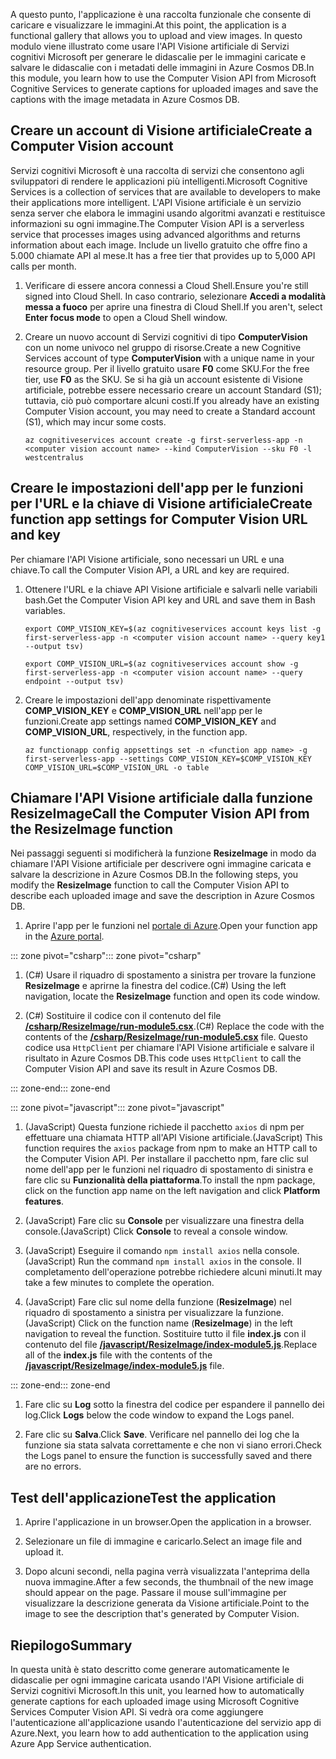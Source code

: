 <span data-ttu-id="08b2a-101">A questo punto, l'applicazione è una raccolta funzionale che consente di caricare e visualizzare le immagini.</span><span class="sxs-lookup"><span data-stu-id="08b2a-101">At this point, the application is a functional gallery that allows you to upload and view images.</span></span> <span data-ttu-id="08b2a-102">In questo modulo viene illustrato come usare l'API Visione artificiale di Servizi cognitivi Microsoft per generare le didascalie per le immagini caricate e salvare le didascalie con i metadati delle immagini in Azure Cosmos DB.</span><span class="sxs-lookup"><span data-stu-id="08b2a-102">In this module, you learn how to use the Computer Vision API from Microsoft Cognitive Services to generate captions for uploaded images and save the captions with the image metadata in Azure Cosmos DB.</span></span>

## <a name="create-a-computer-vision-account"></a><span data-ttu-id="08b2a-103">Creare un account di Visione artificiale</span><span class="sxs-lookup"><span data-stu-id="08b2a-103">Create a Computer Vision account</span></span>

<span data-ttu-id="08b2a-104">Servizi cognitivi Microsoft è una raccolta di servizi che consentono agli sviluppatori di rendere le applicazioni più intelligenti.</span><span class="sxs-lookup"><span data-stu-id="08b2a-104">Microsoft Cognitive Services is a collection of services that are available to developers to make their applications more intelligent.</span></span> <span data-ttu-id="08b2a-105">L'API Visione artificiale è un servizio senza server che elabora le immagini usando algoritmi avanzati e restituisce informazioni su ogni immagine.</span><span class="sxs-lookup"><span data-stu-id="08b2a-105">The Computer Vision API is a serverless service that processes images using advanced algorithms and returns information about each image.</span></span> <span data-ttu-id="08b2a-106">Include un livello gratuito che offre fino a 5.000 chiamate API al mese.</span><span class="sxs-lookup"><span data-stu-id="08b2a-106">It has a free tier that provides up to 5,000 API calls per month.</span></span>

1. <span data-ttu-id="08b2a-107">Verificare di essere ancora connessi a Cloud Shell.</span><span class="sxs-lookup"><span data-stu-id="08b2a-107">Ensure you're still signed into Cloud Shell.</span></span> <span data-ttu-id="08b2a-108">In caso contrario, selezionare **Accedi a modalità messa a fuoco** per aprire una finestra di Cloud Shell.</span><span class="sxs-lookup"><span data-stu-id="08b2a-108">If you aren't, select **Enter focus mode** to open a Cloud Shell window.</span></span> 

1. <span data-ttu-id="08b2a-109">Creare un nuovo account di Servizi cognitivi di tipo **ComputerVision** con un nome univoco nel gruppo di risorse.</span><span class="sxs-lookup"><span data-stu-id="08b2a-109">Create a new Cognitive Services account of type **ComputerVision** with a unique name in your resource group.</span></span> <span data-ttu-id="08b2a-110">Per il livello gratuito usare **F0** come SKU.</span><span class="sxs-lookup"><span data-stu-id="08b2a-110">For the free tier, use **F0** as the SKU.</span></span> <span data-ttu-id="08b2a-111">Se si ha già un account esistente di Visione artificiale, potrebbe essere necessario creare un account Standard (S1); tuttavia, ciò può comportare alcuni costi.</span><span class="sxs-lookup"><span data-stu-id="08b2a-111">If you already have an existing Computer Vision account, you may need to create a Standard account (S1), which may incur some costs.</span></span>

    ```azurecli
    az cognitiveservices account create -g first-serverless-app -n <computer vision account name> --kind ComputerVision --sku F0 -l westcentralus
    ```


## <a name="create-function-app-settings-for-computer-vision-url-and-key"></a><span data-ttu-id="08b2a-112">Creare le impostazioni dell'app per le funzioni per l'URL e la chiave di Visione artificiale</span><span class="sxs-lookup"><span data-stu-id="08b2a-112">Create function app settings for Computer Vision URL and key</span></span>

<span data-ttu-id="08b2a-113">Per chiamare l'API Visione artificiale, sono necessari un URL e una chiave.</span><span class="sxs-lookup"><span data-stu-id="08b2a-113">To call the Computer Vision API, a URL and key are required.</span></span>

1. <span data-ttu-id="08b2a-114">Ottenere l'URL e la chiave API Visione artificiale e salvarli nelle variabili bash.</span><span class="sxs-lookup"><span data-stu-id="08b2a-114">Get the Computer Vision API key and URL and save them in Bash variables.</span></span>

    ```azurecli
    export COMP_VISION_KEY=$(az cognitiveservices account keys list -g first-serverless-app -n <computer vision account name> --query key1 --output tsv)
    ```
    ```azurecli
    export COMP_VISION_URL=$(az cognitiveservices account show -g first-serverless-app -n <computer vision account name> --query endpoint --output tsv)
    ```

1. <span data-ttu-id="08b2a-115">Creare le impostazioni dell'app denominate rispettivamente **COMP_VISION_KEY** e **COMP_VISION_URL** nell'app per le funzioni.</span><span class="sxs-lookup"><span data-stu-id="08b2a-115">Create app settings named **COMP_VISION_KEY** and **COMP_VISION_URL**, respectively, in the function app.</span></span>

    ```azurecli
    az functionapp config appsettings set -n <function app name> -g first-serverless-app --settings COMP_VISION_KEY=$COMP_VISION_KEY COMP_VISION_URL=$COMP_VISION_URL -o table
    ```

## <a name="call-the-computer-vision-api-from-the-resizeimage-function"></a><span data-ttu-id="08b2a-116">Chiamare l'API Visione artificiale dalla funzione ResizeImage</span><span class="sxs-lookup"><span data-stu-id="08b2a-116">Call the Computer Vision API from the ResizeImage function</span></span>

<span data-ttu-id="08b2a-117">Nei passaggi seguenti si modificherà la funzione **ResizeImage** in modo da chiamare l'API Visione artificiale per descrivere ogni immagine caricata e salvare la descrizione in Azure Cosmos DB.</span><span class="sxs-lookup"><span data-stu-id="08b2a-117">In the following steps, you modify the **ResizeImage** function to call the Computer Vision API to describe each uploaded image and save the description in Azure Cosmos DB.</span></span>

1. <span data-ttu-id="08b2a-118">Aprire l'app per le funzioni nel [portale di Azure](https://portal.azure.com/?azure-portal=true).</span><span class="sxs-lookup"><span data-stu-id="08b2a-118">Open your function app in the [Azure portal](https://portal.azure.com/?azure-portal=true).</span></span>

<span data-ttu-id="08b2a-119">::: zone pivot="csharp"</span><span class="sxs-lookup"><span data-stu-id="08b2a-119">::: zone pivot="csharp"</span></span>
1. <span data-ttu-id="08b2a-120">(C#) Usare il riquadro di spostamento a sinistra per trovare la funzione **ResizeImage** e aprirne la finestra del codice.</span><span class="sxs-lookup"><span data-stu-id="08b2a-120">(C#) Using the left navigation, locate the **ResizeImage** function and open its code window.</span></span>

1. <span data-ttu-id="08b2a-121">(C#) Sostituire il codice con il contenuto del file [**/csharp/ResizeImage/run-module5.csx**](https://raw.githubusercontent.com/Azure-Samples/functions-first-serverless-web-application/master/csharp/ResizeImage/run-module5.csx).</span><span class="sxs-lookup"><span data-stu-id="08b2a-121">(C#) Replace the code with the contents of the [**/csharp/ResizeImage/run-module5.csx**](https://raw.githubusercontent.com/Azure-Samples/functions-first-serverless-web-application/master/csharp/ResizeImage/run-module5.csx) file.</span></span> <span data-ttu-id="08b2a-122">Questo codice usa `HttpClient` per chiamare l'API Visione artificiale e salvare il risultato in Azure Cosmos DB.</span><span class="sxs-lookup"><span data-stu-id="08b2a-122">This code uses `HttpClient` to call the Computer Vision API and save its result in Azure Cosmos DB.</span></span>

<span data-ttu-id="08b2a-123">::: zone-end</span><span class="sxs-lookup"><span data-stu-id="08b2a-123">::: zone-end</span></span>

<span data-ttu-id="08b2a-124">::: zone pivot="javascript"</span><span class="sxs-lookup"><span data-stu-id="08b2a-124">::: zone pivot="javascript"</span></span>
1. <span data-ttu-id="08b2a-125">(JavaScript) Questa funzione richiede il pacchetto `axios` di npm per effettuare una chiamata HTTP all'API Visione artificiale.</span><span class="sxs-lookup"><span data-stu-id="08b2a-125">(JavaScript) This function requires the `axios` package from npm to make an HTTP call to the Computer Vision API.</span></span> <span data-ttu-id="08b2a-126">Per installare il pacchetto npm, fare clic sul nome dell'app per le funzioni nel riquadro di spostamento di sinistra e fare clic su **Funzionalità della piattaforma**.</span><span class="sxs-lookup"><span data-stu-id="08b2a-126">To install the npm package, click on the function app name on the left navigation and click **Platform features**.</span></span>

1. <span data-ttu-id="08b2a-127">(JavaScript) Fare clic su **Console** per visualizzare una finestra della console.</span><span class="sxs-lookup"><span data-stu-id="08b2a-127">(JavaScript) Click **Console** to reveal a console window.</span></span>

1. <span data-ttu-id="08b2a-128">(JavaScript) Eseguire il comando `npm install axios` nella console.</span><span class="sxs-lookup"><span data-stu-id="08b2a-128">(JavaScript) Run the command `npm install axios` in the console.</span></span> <span data-ttu-id="08b2a-129">Il completamento dell'operazione potrebbe richiedere alcuni minuti.</span><span class="sxs-lookup"><span data-stu-id="08b2a-129">It may take a few minutes to complete the operation.</span></span>

1. <span data-ttu-id="08b2a-130">(JavaScript) Fare clic sul nome della funzione (**ResizeImage**) nel riquadro di spostamento a sinistra per visualizzare la funzione.</span><span class="sxs-lookup"><span data-stu-id="08b2a-130">(JavaScript) Click on the function name (**ResizeImage**) in the left navigation to reveal the function.</span></span> <span data-ttu-id="08b2a-131">Sostituire tutto il file **index.js** con il contenuto del file [**/javascript/ResizeImage/index-module5.js**](https://raw.githubusercontent.com/Azure-Samples/functions-first-serverless-web-application/master/javascript/ResizeImage/index-module5.js).</span><span class="sxs-lookup"><span data-stu-id="08b2a-131">Replace all of the **index.js** file with the contents of the [**/javascript/ResizeImage/index-module5.js**](https://raw.githubusercontent.com/Azure-Samples/functions-first-serverless-web-application/master/javascript/ResizeImage/index-module5.js) file.</span></span>

<span data-ttu-id="08b2a-132">::: zone-end</span><span class="sxs-lookup"><span data-stu-id="08b2a-132">::: zone-end</span></span>

1. <span data-ttu-id="08b2a-133">Fare clic su **Log** sotto la finestra del codice per espandere il pannello dei log.</span><span class="sxs-lookup"><span data-stu-id="08b2a-133">Click **Logs** below the code window to expand the Logs panel.</span></span>

1. <span data-ttu-id="08b2a-134">Fare clic su **Salva**.</span><span class="sxs-lookup"><span data-stu-id="08b2a-134">Click **Save**.</span></span> <span data-ttu-id="08b2a-135">Verificare nel pannello dei log che la funzione sia stata salvata correttamente e che non vi siano errori.</span><span class="sxs-lookup"><span data-stu-id="08b2a-135">Check the Logs panel to ensure the function is successfully saved and there are no errors.</span></span>


## <a name="test-the-application"></a><span data-ttu-id="08b2a-136">Test dell'applicazione</span><span class="sxs-lookup"><span data-stu-id="08b2a-136">Test the application</span></span>

1. <span data-ttu-id="08b2a-137">Aprire l'applicazione in un browser.</span><span class="sxs-lookup"><span data-stu-id="08b2a-137">Open the application in a browser.</span></span> 

1. <span data-ttu-id="08b2a-138">Selezionare un file di immagine e caricarlo.</span><span class="sxs-lookup"><span data-stu-id="08b2a-138">Select an image file and upload it.</span></span>

1. <span data-ttu-id="08b2a-139">Dopo alcuni secondi, nella pagina verrà visualizzata l'anteprima della nuova immagine.</span><span class="sxs-lookup"><span data-stu-id="08b2a-139">After a few seconds, the thumbnail of the new image should appear on the page.</span></span> <span data-ttu-id="08b2a-140">Passare il mouse sull'immagine per visualizzare la descrizione generata da Visione artificiale.</span><span class="sxs-lookup"><span data-stu-id="08b2a-140">Point to the image to see the description that's generated by Computer Vision.</span></span>

## <a name="summary"></a><span data-ttu-id="08b2a-141">Riepilogo</span><span class="sxs-lookup"><span data-stu-id="08b2a-141">Summary</span></span>

<span data-ttu-id="08b2a-142">In questa unità è stato descritto come generare automaticamente le didascalie per ogni immagine caricata usando l'API Visione artificiale di Servizi cognitivi Microsoft.</span><span class="sxs-lookup"><span data-stu-id="08b2a-142">In this unit, you learned how to automatically generate captions for each uploaded image using Microsoft Cognitive Services Computer Vision API.</span></span> <span data-ttu-id="08b2a-143">Si vedrà ora come aggiungere l'autenticazione all'applicazione usando l'autenticazione del servizio app di Azure.</span><span class="sxs-lookup"><span data-stu-id="08b2a-143">Next, you learn how to add authentication to the application using Azure App Service authentication.</span></span>